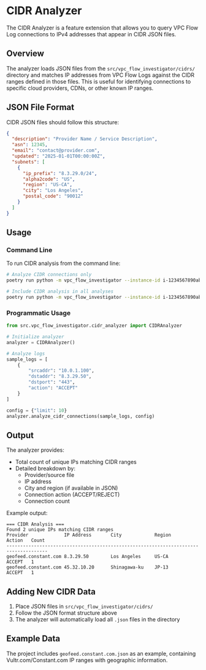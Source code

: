 # CIDR Analyzer

The CIDR Analyzer is a feature extension that allows you to query VPC Flow Log connections to IPv4 addresses that appear in CIDR JSON files.

## Overview

The analyzer loads JSON files from the `src/vpc_flow_investigator/cidrs/` directory and matches IP addresses from VPC Flow Logs against the CIDR ranges defined in those files. This is useful for identifying connections to specific cloud providers, CDNs, or other known IP ranges.

## JSON File Format

CIDR JSON files should follow this structure:

```json
{
  "description": "Provider Name / Service Description",
  "asn": 12345,
  "email": "contact@provider.com",
  "updated": "2025-01-01T00:00:00Z",
  "subnets": [
    {
      "ip_prefix": "8.3.29.0/24",
      "alpha2code": "US",
      "region": "US-CA",
      "city": "Los Angeles",
      "postal_code": "90012"
    }
  ]
}
```

## Usage

### Command Line

To run CIDR analysis from the command line:

```bash
# Analyze CIDR connections only
poetry run python -m vpc_flow_investigator --instance-id i-1234567890abcdef0 --analysis cidr-connections

# Include CIDR analysis in all analyses
poetry run python -m vpc_flow_investigator --instance-id i-1234567890abcdef0 --analysis all
```

### Programmatic Usage

```python
from src.vpc_flow_investigator.cidr_analyzer import CIDRAnalyzer

# Initialize analyzer
analyzer = CIDRAnalyzer()

# Analyze logs
sample_logs = [
    {
        "srcaddr": "10.0.1.100",
        "dstaddr": "8.3.29.50",
        "dstport": "443",
        "action": "ACCEPT"
    }
]

config = {"limit": 10}
analyzer.analyze_cidr_connections(sample_logs, config)
```

## Output

The analyzer provides:

- Total count of unique IPs matching CIDR ranges
- Detailed breakdown by:
  - Provider/source file
  - IP address
  - City and region (if available in JSON)
  - Connection action (ACCEPT/REJECT)
  - Connection count

Example output:
```
=== CIDR Analysis ===
Found 2 unique IPs matching CIDR ranges
Provider             IP Address       City            Region     Action   Count   
-------------------------------------------------------------------------------------
geofeed.constant.com 8.3.29.50        Los Angeles     US-CA      ACCEPT   1       
geofeed.constant.com 45.32.10.20      Shinagawa-ku    JP-13      ACCEPT   1       
```

## Adding New CIDR Data

1. Place JSON files in `src/vpc_flow_investigator/cidrs/`
2. Follow the JSON format structure above
3. The analyzer will automatically load all `.json` files in the directory

## Example Data

The project includes `geofeed.constant.com.json` as an example, containing Vultr.com/Constant.com IP ranges with geographic information.